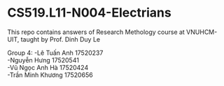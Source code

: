 # CS519.L11-N004-Electrians
 This repo contains answers of Research Methology course at VNUHCM-UIT, taught by Prof. Dinh Duy Le
 
 Group 4:
-Lê Tuấn Anh 17520237	
-Nguyễn Hưng 17520541      
-Vũ Ngọc Anh Hà 17520424	
-Trần Minh Khương 17520656
 

